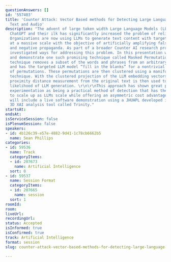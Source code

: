 ```yaml
---
questionAnswers: []
id: '557403'
title: 'Counter Attack: Vector Based methods for Detecting Large Language Model Generated
  Text and Audio'
description: "The advent of large token width Large Language Models (LLMs) such as
  ChatGPT and their ilk has significantly increased the problem of reliable detection.
  Organizations are now using LLMs to generate text content with targeted precision
  at a massive scale with the objective of artificially amplifying false narratives
  and negative propaganda. As part of a broader Counter AI research program we have
  investigated ways for addressing this problem. In this presentation we will discuss
  and demonstrate one such promising technique called Masked Permutations. \r\n\r\nThis
  technique removes a subset of the words and phrases from an arbitrary input text
  and has the targeted LLM model “fill in the blanks” for a nontrivial collection
  of permutations. These permutations are then clustered using a manifold approximation
  technique. With the clustered projection of the LLM embedding vectors in hand, a
  proximity distance measurement from the original text is then used to determine
  likelihood of LLM generation. \r\n\r\nThis approach has shown great potential in
  experimentation as being a practical method of detection that has the potential
  to scale up as LLMs scale while offering an asymmetric cost advantage. The discussion
  will include a live software demonstration using a JHUAPL developed interactive
  3D XAI analysis tool called Trinity."
startsAt: 
endsAt: 
isServiceSession: false
isPlenumSession: false
speakers:
- id: 4b126c39-e57e-4882-9d41-1c78cb6662b5
  name: Sean Phillips
categories:
- id: 59536
  name: Track
  categoryItems:
  - id: 207673
    name: Artificial Intelligence
  sort: 0
- id: 59537
  name: Session Format
  categoryItems:
  - id: 207665
    name: session
  sort: 1
roomId: 
room: 
liveUrl: 
recordingUrl: 
status: Accepted
isInformed: true
isConfirmed: true
track: Artificial Intelligence
format: session
slug: counter-attack-vector-based-methods-for-detecting-large-language-model-generated-text-and-audio

---
```

